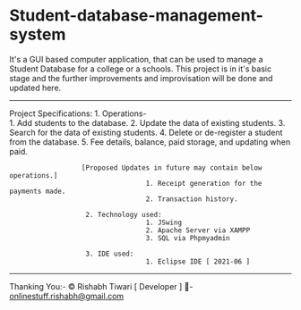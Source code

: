 # Student-database-management-system
It's a GUI based computer application, that can be used to manage a Student Database for a college or a schools. 
This project is in it's basic stage and the further improvements and improvisation will be done  and updated here.  

******************************************************************************************************************************************************  

Project Specifications: 
                      1. Operations-  
                                      1. Add students to the database. 
                                      2. Update the data of existing students.
                                      3. Search for the data of existing students.
                                      4. Delete or de-register a student from the database.
                                      5. Fee details, balance, paid storage, and updating when paid.
                      
                      [Proposed Updates in future may contain below operations.]
                                      1. Receipt generation for the payments made.
                                      2. Transaction history.  
                       
                       2. Technology used: 
                                      1. JSwing 
                                      2. Apache Server via XAMPP
                                      3. SQL via Phpmyadmin
                                                                                                                                                    
                       3. IDE used:                                                                                                                  
                                      1. Eclipse IDE [ 2021-06 ]                                                                                     
                                                                                                                                                     
******************************************************************************************************************************************************

Thanking You:-
              © Rishabh Tiwari [ Developer ] 
          📩- onlinestuff.rishabh@gmail.com 
